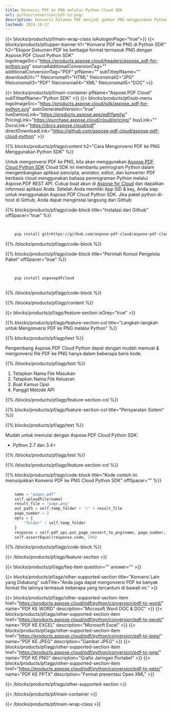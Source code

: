```yaml
---
title: Konversi PDF ke PNG melalui Python Cloud SDK
url: python/conversion/pdf-to-png/
description: Konversi halaman PDF menjadi gambar PNG menggunakan Python dan Aspose.PDF Cloud SDK. Keluaran resolusi tinggi dijamin.
lastmod: 2024-10-17
---
```


{{< blocks/products/pf/main-wrap-class isAutogenPage="true">}}
{{< blocks/products/pf/upper-banner h1="Konversi PDF ke PNG di Python SDK" h2="Ekspor Dokumen PDF ke berbagai format termasuk PNG dengan Aspose.PDF Cloud Python SDK" logoImageSrc="https://products.aspose.cloud/headers/aspose_pdf-for-python.svg" sourceAdditionalConversionTag="" additionalConversionTag="PDF" pfName="" subTitlepfName="" downloadUrl="" fileiconsmall1="HTML" fileiconsmall2="JPG" fileiconsmall3="PDF" fileiconsmall4="XML" fileiconsmall5="DOC" >}}

{{< blocks/products/pf/main-container pfName="Aspose.PDF Cloud" subTitlepfName="Python SDK" >}}
{{< blocks/products/pf/sub-menu logoImageSrc="https://products.aspose.cloud/sdk/aspose_pdf-for-python.svg"
autoGeneratedVersion="true"
liveDemosLink="https://products.aspose.app/pdf/family/" PricingLink="https://purchase.aspose.cloud/cloud/pricing/" buyLink="" DocsLink="https://docs.aspose.cloud/pdf"  directDownloadLink="https://github.com/aspose-pdf-cloud/aspose-pdf-cloud-python" >}}

{{% blocks/products/pf/agp/content h2="Cara Mengonversi PDF ke PNG Menggunakan Python SDK" %}}

Untuk mengonversi PDF ke PNG, kita akan menggunakan
[Aspose.PDF Cloud Python SDK](https://products.aspose.cloud/pdf/python/)
Cloud SDK ini membantu pemrogram Python dalam mengembangkan aplikasi pencipta, anotator, editor, dan konverter PDF berbasis cloud menggunakan bahasa pemrograman Python melalui Aspose.PDF REST API. Cukup buat akun di [Aspose for Cloud](https://dashboard.aspose.cloud/#/apps) dan dapatkan informasi aplikasi Anda. Setelah Anda memiliki App SID & key, Anda siap untuk menggunakan Aspose.PDF Cloud Python SDK. Jika paket python di-host di Github, Anda dapat menginstal langsung dari Github:

{{% blocks/products/pf/agp/code-block title="Instalasi dari Github" offSpacer="true" %}}

```bash

     
    pip install git+https://github.com/aspose-pdf-cloud/aspose-pdf-cloud-python.git


```

{{% /blocks/products/pf/agp/code-block %}}

{{% blocks/products/pf/agp/code-block title="Perintah Konsol Pengelola Paket" offSpacer="true" %}}

```bash

     
    pip install asposepdfcloud
     

```

{{% /blocks/products/pf/agp/code-block %}}

{{% /blocks/products/pf/agp/content %}}

{{< blocks/products/pf/agp/feature-section isGrey="true" >}}

{{% blocks/products/pf/agp/feature-section-col title="Langkah-langkah untuk Mengonversi PDF ke PNG melalui Python" %}}

{{% blocks/products/pf/agp/text %}}

Pengembang Aspose.PDF Cloud Python dapat dengan mudah memuat & mengonversi file PDF ke PNG hanya dalam beberapa baris kode.

{{% /blocks/products/pf/agp/text %}}

1. Tetapkan Nama File Masukan
1. Tetapkan Nama File Keluaran
1. Buat Kamus Opsi
1. Panggil Metode API

{{% /blocks/products/pf/agp/feature-section-col %}}

{{% blocks/products/pf/agp/feature-section-col title="Persyaratan Sistem" %}}

{{% blocks/products/pf/agp/text %}}

Mudah untuk memulai dengan Aspose.PDF Cloud Python SDK:

* Python 2.7 dan 3.4+

{{% /blocks/products/pf/agp/text %}}

{{% /blocks/products/pf/agp/feature-section-col %}}

{{% blocks/products/pf/agp/code-block title="Kode contoh ini menunjukkan Konversi PDF ke PNG Cloud Python SDK" offSpacer="" %}}

```python

    name = "pages.pdf"
    self.uploadFile(name) 
    result_file = "page.png"
    out_path = self.temp_folder + '/' + result_file
    page_number = 2
    opts = {
        "folder" : self.temp_folder
    }
    response = self.pdf_api.put_page_convert_to_png(name, page_number, out_path, **opts)
    self.assertEqual(response.code, 200)
```

{{% /blocks/products/pf/agp/code-block %}}

{{< /blocks/products/pf/agp/feature-section >}}

{{< blocks/products/pf/agp/faq-item question="" answer="" >}}

{{< blocks/products/pf/agp/other-supported-section title="Konversi Lain yang Didukung" subTitle="Anda juga dapat mengonversi PDF ke banyak format file lainnya termasuk beberapa yang tercantum di bawah ini." >}}

{{< blocks/products/pf/agp/other-supported-section-item href="https://products.aspose.cloud/pdf/python/conversion/pdf-to-word/" name="PDF KE WORD" description="Microsoft Word DOC & DOC" >}}
{{< blocks/products/pf/agp/other-supported-section-item href="https://products.aspose.cloud/pdf/python/conversion/pdf-to-excel/" name="PDF KE EXCEL" description="Microsoft Excel" >}}
{{< blocks/products/pf/agp/other-supported-section-item href="https://products.aspose.cloud/pdf/python/conversion/pdf-to-jpeg/" name="PDF KE JPEG" description="Gambar JPEG" >}}
{{< blocks/products/pf/agp/other-supported-section-item href="https://products.aspose.cloud/pdf/python/conversion/pdf-to-png/" name="PDF KE PNG" description="Grafis Jaringan Portabel" >}}
{{< blocks/products/pf/agp/other-supported-section-item href="https://products.aspose.cloud/pdf/python/conversion/pdf-to-pptx/" name="PDF KE PPTX" description="Format presentasi Open XML" >}}

{{< /blocks/products/pf/agp/other-supported-section >}}

{{< /blocks/products/pf/main-container >}}

{{< /blocks/products/pf/main-wrap-class >}}



